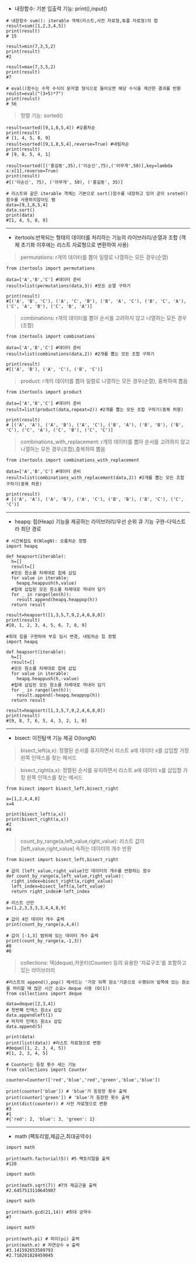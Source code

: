 - 내장함수: 기본 입출력 기능: print(),input()

```
# 내장함수 sum(): iterable 객체(리스트,사전 자료형,튜플 자료형)의 합
result=sum([1,2,3,4,5])
print(result)
# 15
```
```
result=min(7,3,5,2)
print(result)
#2
```
```
result=max(7,3,5,2)
print(result)
#7
```
```
# eval()함수는 수학 수식이 문자열 형식으로 들어오면 해당 수식을 계산한 결과를 반환
reulst=eval("(3+5)*7")
print(reulst)
# 56
```

> 정렬 기능: sorted()
```
result=sorted([9,1,8,5,4]) #오름차순
print(result)
# [1, 4, 5, 8, 9]
result=sorted([9,1,8,5,4],reverse=True) #내림차순
print(result)
# [9, 8, 5, 4, 1]
```

```
result=sorted([('홍길동',35),('이순신',75),('아무개',50)],key=lambda x:x[1],reverse=True)
print(result)
#[('이순신', 75), ('아무개', 50), ('홍길동', 35)]
```

```
# 리스트와 같은 iterable 객체는 기본으로 sort()함수를 내장하고 있어 굳이 sroted()함수를 사용하지않아도 됌
data=[9,1,8,5,4]
data.sort()
print(data)
#[1, 4, 5, 8, 9]
```

---

- itertools:반복되는 형태의 데이터를 처리하는 기능의 라이브러리/순열과 조합 (객체 초기화 이후에는 리스트 자료형으로 변환하여 사용)

> permutations: r개의 데이터를 뽑아 일렬로 나열하는 모든 경우(순열)
```
from itertools import permutations

data=['A','B','C'] #데이터 준비
result=list(permutations(data,3)) #모든 순열 구하기

print(result)
#[('A', 'B', 'C'), ('A', 'C', 'B'), ('B', 'A', 'C'), ('B', 'C', 'A'), ('C', 'A', 'B'), ('C', 'B', 'A')]
```

> combinations: r개의 데이터를 뽑아 순서를 고려하지 않고 나열하는 모든 경우(조합)
```
from itertools import combinations

data=['A','B','C'] #데이터 준비
result=list(combinations(data,2)) #2개를 뽑는 모든 조합 구하기

print(result)
#[('A', 'B'), ('A', 'C'), ('B', 'C')]
```
> product: r개의 데이터를 뽑아 일렬로 나열하는 모든 경우(순열), 중복하여 뽑음
```
from itertools import product

data=['A','B','C'] #데이터 준비
result=list(product(data,repeat=2)) #2개를 뽑는 모든 조합 구하기(중복 허용)

print(result)
# [('A', 'A'), ('A', 'B'), ('A', 'C'), ('B', 'A'), ('B', 'B'), ('B', 'C'), ('C', 'A'), ('C', 'B'), ('C', 'C')]
```
> combinations_with_replacement: r개의 데이터를 뽑아 순서를 고려하지 않고 나열하는 모든 경우(조합),중복하여 뽑음
```
from itertools import combinations_with_replacement

data=['A','B','C'] #데이터 준비
result=list(combinations_with_replacement(data,2)) #2개를 뽑는 모든 조합 구하기(중복 허용)

print(result)
# [('A', 'A'), ('A', 'B'), ('A', 'C'), ('B', 'B'), ('B', 'C'), ('C', 'C')]
```

---

- heapq: 힙(Heap) 기능을 제공하는 라이브러리/우선 순위 큐 기능 구현-다익스트라 최단 경로 

```
# 시간복잡도 O(NlogN): 오름차순 정렬
import heapq

def heapsort(iterable):
  h=[]
  result=[]
  #모든 원소를 차례대로 힙에 삽입
  for value in iterable:
    heapq.heappush(h,value)
  #힙에 삽입된 모든 원소를 차례대로 꺼내어 담기
  for _ in range(len(h)):
    result.append(heapq.heappop(h))
  return result

result=heapsort([1,3,5,7,9,2,4,6,8,0])
print(result)
#[0, 1, 2, 3, 4, 5, 6, 7, 8, 9]
```
```
#최대 힙을 구현하여 부호 임시 변경, 내림차순 힙 정렬
import heapq

def heapsort(iterable):
  h=[]
  result=[]
  #모든 원소를 차례대로 힙에 삽입
  for value in iterable:
    heapq.heappush(h,-value)
  #힙에 삽입된 모든 원소를 차례대로 꺼내어 담기
  for _ in range(len(h)):
    result.append(-heapq.heappop(h))
  return result

result=heapsort([1,3,5,7,9,2,4,6,8,0])
print(result)
#[9, 8, 7, 6, 5, 4, 3, 2, 1, 0]
```

---

- bisect: 이진탐색 기능 제공 O(longN)

> bisect_left(a,x): 정렬된 순서를 유지하면서 리스트 a에 데이터 x를 삽입할 가장 왼쪽 인덱스를 찾는 메서드

> bisect_right(a,x): 정렬된 순서를 유지하면서 리스트 a에 데이터 x를 삽입할 가장 왼쪽 인덱스를 찾는 메서드

```
from bisect import bisect_left,bisect_right

a=[1,2,4,4,8]
x=4

print(bisect_left(a,x))
print(bisect_right(a,x))
#2
#4
```
> count_by_range(a,left_value,right_value): 리스트 값이[left_value,right_value] 속하는 데이터의 개수 반환
```
from bisect import bisect_left,bisect_right

# 값이 [left_value,right_value]인 데이터의 개수를 반환하는 함수
def count_by_range(a,left_value,right_value):
  right_index=bisect_right(a,right_value)
  left_index=bisect_left(a,left_value)
  return right_index#-left_index

# 리스트 선언
a=[1,2,3,3,3,3,4,4,8,9]

# 값이 4인 데이터 개수 출력
print(count_by_range(a,4,4))

# 값이 [-1,3] 범위에 있는 데이터 개수 출력
print(count_by_range(a,-1,3))
#8
#6
```

> collections: 덱(deque),카운터(Counter) 등의 유용한 '자료구조'를 포함하고 있는 라이브러리

```
#리스트의 append(),pop() 메서드는 '가장 뒤쪽 원소'기준으로 수행되어 앞쪽에 있는 원소를 처리할 때 많은 시간 소요> deque 사용 (O(1))
from collections import deque

data=deque([2,3,4])
# 첫번째 인덱스 원소x 삽입
data.appendleft(1)
# 마지막 인덱스 원소x 삽입
data.append(5)

print(data)
print(list(data)) #리스트 자료형으로 변환
#deque([1, 2, 3, 4, 5])
#[1, 2, 3, 4, 5]
```
```
# Counter는 등장 횟수 세는 기능
from collections import Counter

counter=Counter(['red','blue','red','green','blue','blue'])

print(counter['blue']) # 'blue'가 등장한 횟수 출력
print(counter['green']) # 'blue'가 등장한 횟수 출력
print(dict(counter)) # 사전 자료형으로 변환
#3
#1
#{'red': 2, 'blue': 3, 'green': 1}
```

---

- math (팩토리얼,제곱근,최대공약수)

```
import math

print(math.factorial(5)) #5 팩토리얼을 출력
#120
```
```
import math

print(math.sqrt(7)) #7의 제곱근을 출력
#2.6457513110645907
```
```
import math

print(math.gcd(21,14)) #최대 공약수
#7
```
```
import math

print(math.pi) # 파이(pi) 출력
print(math.e) # 자연상수 e 출력
#3.141592653589793
#2.718281828459045
```
```

